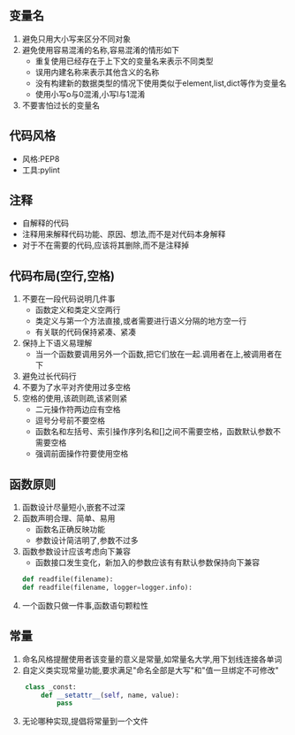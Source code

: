 ## 变量名
1. 避免只用大小写来区分不同对象
2. 避免使用容易混淆的名称,容易混淆的情形如下
    * 重复使用已经存在于上下文的变量名来表示不同类型
    * 误用内建名称来表示其他含义的名称
    * 没有构建新的数据类型的情况下使用类似于element,list,dict等作为变量名
    * 使用小写o与0混淆,小写l与1混淆
3. 不要害怕过长的变量名

## 代码风格
* 风格:PEP8
* 工具:pylint

## 注释
* 自解释的代码
* 注释用来解释代码功能、原因、想法,而不是对代码本身解释
* 对于不在需要的代码,应该将其删除,而不是注释掉

## 代码布局(空行,空格)
1. 不要在一段代码说明几件事
    * 函数定义和类定义空两行
    * 类定义与第一个方法直接,或者需要进行语义分隔的地方空一行
    * 有关联的代码保持紧凑、紧凑
2. 保持上下语义易理解
    * 当一个函数要调用另外一个函数,把它们放在一起.调用者在上,被调用者在下
3. 避免过长代码行
4. 不要为了水平对齐使用过多空格
5. 空格的使用,该疏则疏,该紧则紧
    * 二元操作符两边应有空格
    * 逗号分号前不要空格
    * 函数名和左括号、索引操作序列名和[]之间不需要空格，函数默认参数不需要空格
    * 强调前面操作符要使用空格

## 函数原则
1. 函数设计尽量短小,嵌套不过深
2. 函数声明合理、简单、易用
    * 函数名正确反映功能
    * 参数设计简洁明了,参数不过多
3. 函数参数设计应该考虑向下兼容
    * 函数接口发生变化，新加入的参数应该有有默认参数保持向下兼容
    ```python
    def readfile(filename):
    def readfile(filename, logger=logger.info):
    ```
4. 一个函数只做一件事,函数语句颗粒性

## 常量
1. 命名风格提醒使用者该变量的意义是常量,如常量名大学,用下划线连接各单词
2. 自定义类实现常量功能,要求满足"命名全部是大写"和"值一旦绑定不可修改"
```python
    class _const:
        def __setattr__(self, name, value):
            pass
```
3. 无论哪种实现,提倡将常量到一个文件